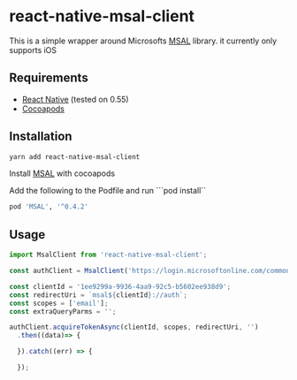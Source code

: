 # react-native-msal-client

This is a simple wrapper around Microsofts [MSAL](https://github.com/samcolby/react-native-ms-adal/) library. it currently only supports iOS

## Requirements

* [React Native](https://facebook.github.io/react-native/) (tested on 0.55)
* [Cocoapods](https://cocoapods.org/)

## Installation

```sh
yarn add react-native-msal-client
```

Install [MSAL](https://github.com/AzureAD/microsoft-authentication-library-for-objc) with cocoapods

Add the following to the Podfile and run ```pod install``

```ruby
pod 'MSAL', '^0.4.2'
```


## Usage

```js
import MsalClient from 'react-native-msal-client';

const authClient = MsalClient('https://login.microsoftonline.com/common')

const clientId = '1ee9299a-9936-4aa9-92c5-b5602ee938d9';
const redirectUri = `msal${clientId}://auth`;
const scopes = ['email'];
const extraQueryParms = '';

authClient.acquireTokenAsync(clientId, scopes, redirectUri, '')
  .then((data)=> {

  }).catch((err) => {

  });
```
